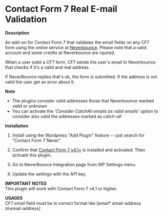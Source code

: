 # Contact Form 7 Real E-mail Validation

<strong>Description</strong><br>

An add-on for Contact Form 7 that validates the email fields on any CF7 form using the online service at <a href="https://neverbounce.com/" target="_blank">Neverbounce</a>. Please note that a valid account and some credits at Neverbounce are rquired.

When a user subit a CF7 form, CF7 sends the user's email to Neverbounce that checks if it's a valid and real address.

If NeverBounce replies that's ok, the form is submitted. If the address is not valid the user get an error about it.

**Note**
- The plugins consider *valid* addresses those that Neverbounce marked *valid* or *unknown*
- You can activate the *'Consider CatchAll emails as valid emails'* option to consider also valid the addresses marked as *catch-all*

<strong>Installation</strong><br>

1. Install using the Wordpress "Add Plugin" feature -- just search for "Contact Form 7 Never".

2. Confirm that [Contact Form 7 v4.1+](https://wordpress.org/plugins/contact-form-7/) is installed and activated. Then activate this plugin.

3. Go to NeverBounce Integration page from WP Settings menu.

4. Update the settings with the API key.

<strong>IMPORTANT NOTES</strong><br>
This plugin will work with Contact Form 7 v4.1 or higher.

<strong>USAGES</strong><br>
CF7 email field must be in correct format like [email* email-address id:email-address]
